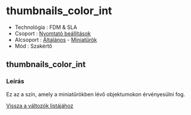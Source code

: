 # thumbnails\_color\_int

* Technológia : FDM & SLA
* Csoport :  [Nyomtató beállítások](../../../konfig/printer_settings)
* Alcsoport : [Általános](../../../konfig/printer_settings#általános) - [Miniatűrök](../../../konfig/printer_settings#miniatűrök)
* Mód : Szakértő

## thumbnails\_color\_int

### Leírás

Ez az a szín, amely a miniatűrökben lévő objektumokon érvényesülni fog.

[Vissza a változók listájához](../../variable_list)

